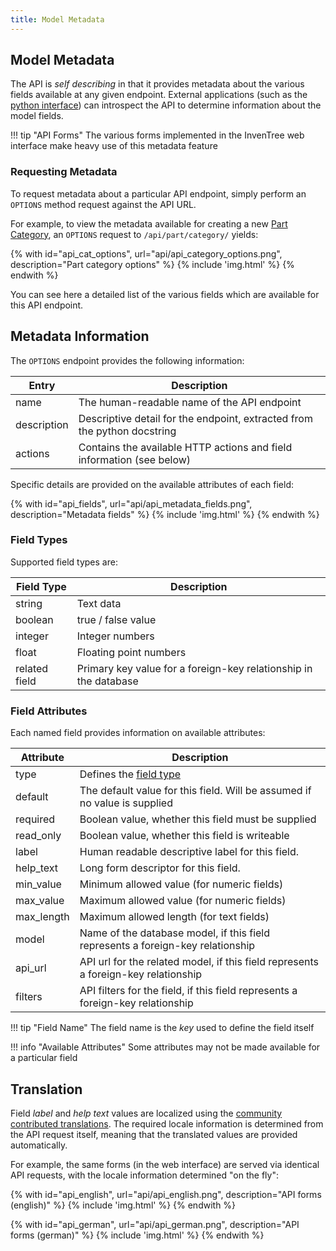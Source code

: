 ```yaml
---
title: Model Metadata
---
```


## Model Metadata

The API is *self describing* in that it provides metadata about the various fields available at any given endpoint. External applications (such as the [python interface](../api/python/python.md)) can introspect the API to determine information about the model fields.

!!! tip "API Forms"
    The various forms implemented in the InvenTree web interface make heavy use of this metadata feature

### Requesting Metadata

To request metadata about a particular API endpoint, simply perform an `OPTIONS` method request against the API URL.

For example, to view the metadata available for creating a new [Part Category](../part/index.md#part-category), an `OPTIONS` request to `/api/part/category/` yields:

{% with id="api_cat_options", url="api/api_category_options.png", description="Part category options" %}
{% include 'img.html' %}
{% endwith %}

You can see here a detailed list of the various fields which are available for this API endpoint.

## Metadata Information

The `OPTIONS` endpoint provides the following information:

| Entry | Description |
| --- | --- |
| name | The human-readable name of the API endpoint |
| description | Descriptive detail for the endpoint, extracted from the python docstring |
| actions | Contains the available HTTP actions and field information (see below) |

Specific details are provided on the available attributes of each field:

{% with id="api_fields", url="api/api_metadata_fields.png", description="Metadata fields" %}
{% include 'img.html' %}
{% endwith %}

### Field Types

Supported field types are:

| Field Type | Description |
| --- | --- |
| string | Text data |
| boolean | true / false value |
| integer | Integer numbers |
| float | Floating point numbers |
| related field | Primary key value for a foreign-key relationship in the database |

### Field Attributes

Each named field provides information on available attributes:

| Attribute | Description |
| --- | --- |
| type | Defines the [field type](#field-types) |
| default | The default value for this field. Will be assumed if no value is supplied |
| required | Boolean value, whether this field must be supplied |
| read_only | Boolean value, whether this field is writeable |
| label | Human readable descriptive label for this field. |
| help_text | Long form descriptor for this field. |
| min_value | Minimum allowed value (for numeric fields) |
| max_value | Maximum allowed value (for numeric fields) |
| max_length | Maximum allowed length (for text fields) |
| model | Name of the database model, if this field represents a foreign-key relationship |
| api_url | API url for the related model, if this field represents a foreign-key relationship |
| filters | API filters for the field, if this field represents a foreign-key relationship |

!!! tip "Field Name"
    The field name is the *key* used to define the field itself

!!! info "Available Attributes"
    Some attributes may not be made available for a particular field



## Translation

Field *label* and *help text* values are localized using the [community contributed translations](https://crowdin.com/project/inventree). The required locale information is determined from the API request itself, meaning that the translated values are provided automatically.

For example, the same forms (in the web interface) are served via identical API requests, with the locale information determined "on the fly":

{% with id="api_english", url="api/api_english.png", description="API forms (english)" %}
{% include 'img.html' %}
{% endwith %}

{% with id="api_german", url="api/api_german.png", description="API forms (german)" %}
{% include 'img.html' %}
{% endwith %}
